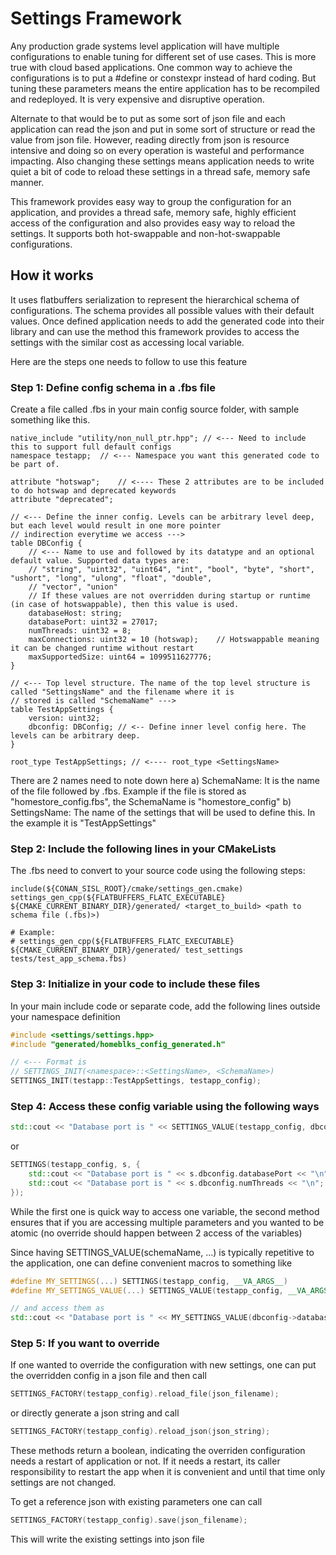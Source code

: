 # Settings Framework

Any production grade systems level application will have multiple configurations to enable tuning for different set of 
use cases. This is more true with cloud based applications. One common way to achieve the configurations is to put a 
#define or constexpr instead of hard coding. But tuning these parameters means the entire application has to be 
recompiled and redeployed. It is very expensive and disruptive operation.

Alternate to that would be to put as some sort of json file and each application can read the json and put in some
sort of structure or read the value from json file. However, reading directly from json is resource intensive and doing
so on every operation is wasteful and performance impacting. Also changing these settings means application needs to
write quiet a bit of code to reload these settings in a thread safe, memory safe manner.

This framework provides easy way to group the configuration for an application, and provides a thread safe, memory safe,
highly efficient access of the configuration and also provides easy way to reload the settings. It supports both 
hot-swappable and non-hot-swappable configurations.

## How it works
It uses flatbuffers serialization to represent the hierarchical schema of configurations. The schema provides all
possible values with their default values. Once defined application needs to add the generated code into their library 
and can use the method this framework provides to access the settings with the similar cost as accessing local variable.

Here are the steps one needs to follow to use this feature

### Step 1: Define config schema in a .fbs file
Create a file called .fbs in your main config source folder, with sample something like this. 

```
native_include "utility/non_null_ptr.hpp"; // <--- Need to include this to support full default configs 
namespace testapp;  // <--- Namespace you want this generated code to be part of.

attribute "hotswap";    // <---- These 2 attributes are to be included to do hotswap and deprecated keywords
attribute "deprecated";

// <--- Define the inner config. Levels can be arbitrary level deep, but each level would result in one more pointer
// indirection everytime we access --->
table DBConfig {
    // <--- Name to use and followed by its datatype and an optional default value. Supported data types are:
    // "string", "uint32", "uint64", "int", "bool", "byte", "short", "ushort", "long", "ulong", "float", "double",
    // "vector", "union"
    // If these values are not overridden during startup or runtime (in case of hotswappable), then this value is used.
    databaseHost: string;         
    databasePort: uint32 = 27017;
    numThreads: uint32 = 8;
    maxConnections: uint32 = 10 (hotswap);    // Hotswappable meaning it can be changed runtime without restart
    maxSupportedSize: uint64 = 1099511627776;
}

// <--- Top level structure. The name of the top level structure is called "SettingsName" and the filename where it is
// stored is called "SchemaName" --->
table TestAppSettings {
    version: uint32;
    dbconfig: DBConfig; // <-- Define inner level config here. The levels can be arbitrary deep.
}

root_type TestAppSettings; // <---- root_type <SettingsName>
```

There are 2 names need to note down here
a) SchemaName: It is the name of the file followed by .fbs. Example if the file is stored as "homestore_config.fbs", the
SchemaName is "homestore_config"
b) SettingsName: The name of the settings that will be used to define this. In the example it is "TestAppSettings"

### Step 2: Include the following lines in your CMakeLists
The .fbs need to convert to your source code using the following steps:

```
include(${CONAN_SISL_ROOT}/cmake/settings_gen.cmake)
settings_gen_cpp(${FLATBUFFERS_FLATC_EXECUTABLE} ${CMAKE_CURRENT_BINARY_DIR}/generated/ <target_to_build> <path to schema file (.fbs)>)

# Example:
# settings_gen_cpp(${FLATBUFFERS_FLATC_EXECUTABLE} ${CMAKE_CURRENT_BINARY_DIR}/generated/ test_settings tests/test_app_schema.fbs)
```

### Step 3: Initialize in your code to include these files
In your main include code or separate code, add the following lines outside your namespace definition

```c++
#include <settings/settings.hpp>
#include "generated/homeblks_config_generated.h"

// <--- Format is
// SETTINGS_INIT(<namespace>::<SettingsName>, <SchemaName>)
SETTINGS_INIT(testapp::TestAppSettings, testapp_config);
```

### Step 4: Access these config variable using the following ways 
```c++
std::cout << "Database port is " << SETTINGS_VALUE(testapp_config, dbconfig->databasePort) << "\n";
```
or

```c++
SETTINGS(testapp_config, s, {
    std::cout << "Database port is " << s.dbconfig.databasePort << "\n";
    std::cout << "Database port is " << s.dbconfig.numThreads << "\n";
});
```

While the first one is quick way to access one variable, the second method ensures that if you are accessing multiple
parameters and you wanted to be atomic (no override should happen between 2 access of the variables)

Since having SETTINGS_VALUE(schemaName, ...) is typically repetitive to the application, one can define convenient
macros to something like
```c++
#define MY_SETTINGS(...) SETTINGS(testapp_config, __VA_ARGS__)
#define MY_SETTINGS_VALUE(...) SETTINGS_VALUE(testapp_config, __VA_ARGS__)

// and access them as
std::cout << "Database port is " << MY_SETTINGS_VALUE(dbconfig->databasePort) << "\n";
```

### Step 5: If you want to override
If one wanted to override the configuration with new settings, one can put the overridden config in a json file and 
then call
```c++
SETTINGS_FACTORY(testapp_config).reload_file(json_filename);
```
or directly generate a json string and call
```c++
SETTINGS_FACTORY(testapp_config).reload_json(json_string);
```

These methods return a boolean, indicating the overriden configuration needs a restart of application or not. If it 
needs a restart, its caller responsibility to restart the app when it is convenient and until that time only settings
are not changed.

To get a reference json with existing parameters one can call
```c++
SETTINGS_FACTORY(testapp_config).save(json_filename);
```
This will write the existing settings into json file
